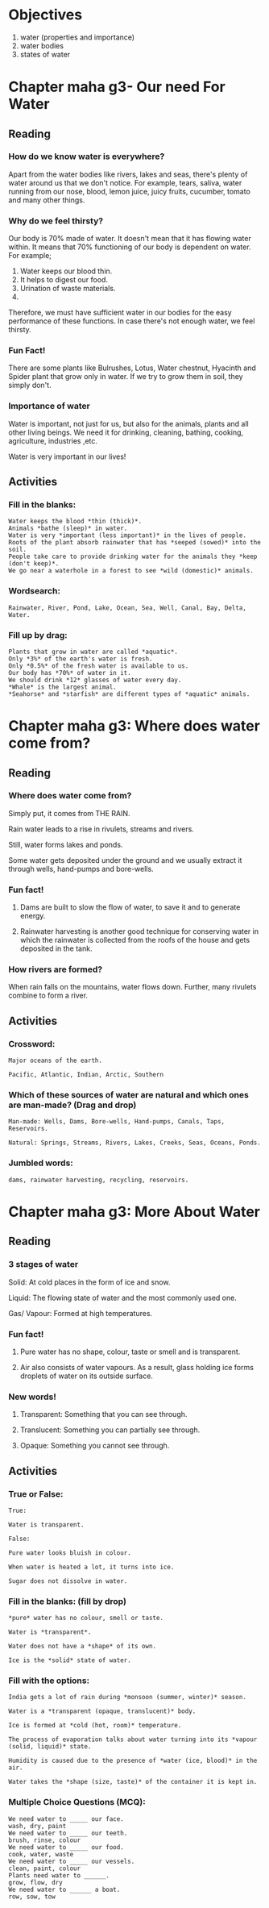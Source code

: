 # Objectives

1. water (properties and importance)
2. water bodies
3. states of water

# Chapter maha g3- Our need For Water

## Reading

### How do we know water is everywhere?

Apart from the water bodies like rivers, lakes and seas, there's plenty of water around us that we don't notice. For example, tears, saliva, water running from our nose, blood, lemon juice, juicy fruits, cucumber, tomato and many other things.

### Why do we feel thirsty?

Our body is 70% made of water. It doesn't mean that it has flowing water within. It means that 70% functioning of our body is dependent on water. For example;
1. Water keeps our blood thin.
2. It helps to digest our food.
3. Urination of waste materials.
4. 
Therefore, we must have sufficient water in our bodies for the easy performance of these functions. In case there's not enough water, we feel thirsty.

### Fun Fact!

There are some plants like Bulrushes, Lotus, Water chestnut, Hyacinth and Spider plant that grow only in water. If we try to grow them in soil, they simply don't.

### Importance of water

Water is important, not just for us, but also for the animals, plants and all other living beings. We need it for drinking, cleaning, bathing, cooking, agriculture,   industries ,etc.

Water is very important in our lives!

## Activities

### Fill in the blanks:

```
Water keeps the blood *thin (thick)*.
Animals *bathe (sleep)* in water.
Water is very *important (less important)* in the lives of people.
Roots of the plant absorb rainwater that has *seeped (sowed)* into the soil.
People take care to provide drinking water for the animals they *keep (don't keep)*.
We go near a waterhole in a forest to see *wild (domestic)* animals.
```

### Wordsearch:

```
Rainwater, River, Pond, Lake, Ocean, Sea, Well, Canal, Bay, Delta, Water.
```

### Fill up by drag:

```
Plants that grow in water are called *aquatic*.
Only *3%* of the earth's water is fresh.
Only *0.5%* of the fresh water is available to us.
Our body has *70%* of water in it.
We should drink *12* glasses of water every day.
*Whale* is the largest animal.
*Seahorse* and *starfish* are different types of *aquatic* animals.
```

# Chapter maha g3: Where does water come from?

## Reading

### Where does water come from?

Simply put, it comes from THE RAIN. 

Rain water leads to a rise in rivulets, streams and rivers. 

Still, water forms lakes and ponds.

Some water gets deposited under the ground and we usually extract it through wells, hand-pumps and bore-wells.

### Fun fact!

1. Dams are built to slow the flow of water, to save it and to generate energy.

2. Rainwater harvesting is another good technique for conserving water in which the rainwater is collected from the roofs of the house and gets deposited in the tank.


### How rivers are formed?

When rain falls on the mountains, water flows down. Further, many rivulets combine to form a river.

## Activities

### Crossword:

```
Major oceans of the earth.

Pacific, Atlantic, Indian, Arctic, Southern
```

### Which of these sources of water are natural and which ones are man-made? (Drag and drop)

```
Man-made: Wells, Dams, Bore-wells, Hand-pumps, Canals, Taps, Reservoirs.

Natural: Springs, Streams, Rivers, Lakes, Creeks, Seas, Oceans, Ponds.
```

### Jumbled words:

```
dams, rainwater harvesting, recycling, reservoirs.
```

# Chapter maha g3: More About Water

## Reading

### 3 stages of water

Solid: At cold places in the form of ice and snow.

Liquid: The flowing state of water and the most commonly used one.

Gas/ Vapour: Formed at high temperatures.

### Fun fact!

1. Pure water has no shape, colour, taste or smell and is transparent.

2. Air also consists of water vapours. As a result, glass holding ice forms droplets of water on its outside surface.

### New words!

1. Transparent: Something that you can see through.

2. Translucent: Something you can partially see through.

3. Opaque: Something you cannot see through.

## Activities

### True or False:

```
True:

Water is transparent.

False:

Pure water looks bluish in colour.

When water is heated a lot, it turns into ice.

Sugar does not dissolve in water.
```

### Fill in the blanks: (fill by drop)

```
*pure* water has no colour, smell or taste.

Water is *transparent*.

Water does not have a *shape* of its own.

Ice is the *solid* state of water.
```

### Fill with the options:

```
India gets a lot of rain during *monsoon (summer, winter)* season. 

Water is a *transparent (opaque, translucent)* body.

Ice is formed at *cold (hot, room)* temperature.

The process of evaporation talks about water turning into its *vapour (solid, liquid)* state.

Humidity is caused due to the presence of *water (ice, blood)* in the air.

Water takes the *shape (size, taste)* of the container it is kept in.
```

### Multiple Choice Questions (MCQ):

```
We need water to _____ our face.
wash, dry, paint
We need water to _____ our teeth.
brush, rinse, colour
We need water to _____ our food.
cook, water, waste
We need water to _____ our vessels.
clean, paint, colour
Plants need water to ______.
grow, flow, dry
We need water to ______ a boat.
row, sow, tow
```
